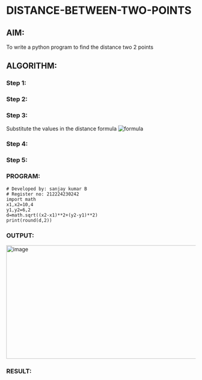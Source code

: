 # DISTANCE-BETWEEN-TWO-POINTS

## AIM:
To write a python program to find the distance two 2 points
## ALGORITHM:
### Step 1: 
### Step 2: 
### Step 3: 
Substitute the values in the distance formula  ![formula](/formula.JPG)
### Step 4: 
### Step 5: 
### PROGRAM:
```
# Developed by: sanjay kumar B
# Register no: 212224230242
import math
x1,x2=10,4
y1,y2=6,2
d=math.sqrt((x2-x1)**2+(y2-y1)**2)
print(round(d,2))
```
### OUTPUT:
<img width="894" height="302" alt="image" src="https://github.com/user-attachments/assets/4688324d-d24b-4d08-9726-e068adf4524b" />


### RESULT:
